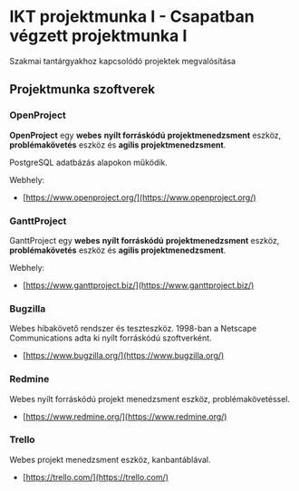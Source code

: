 # IKT projektmunka I - Csapatban végzett projektmunka I

Szakmai tantárgyakhoz kapcsolódó projektek megvalósítása

## Projektmunka szoftverek

### OpenProject

**OpenProject** egy **webes** **nyílt forráskódú** **projektmenedzsment** eszköz, **problémakövetés** eszköz és **agilis projektmenedzsment**.

PostgreSQL adatbázás alapokon működik.

Webhely:

* [https://www.openproject.org/](https://www.openproject.org/)

### GanttProject

GanttProject egy **webes** **nyílt forráskódú** **projektmenedzsment** eszköz, **problémakövetés** eszköz és **agilis projektmenedzsment**.

Webhely:

* [https://www.ganttproject.biz/](https://www.ganttproject.biz/)

### Bugzilla

Webes hibakövető rendszer és teszteszköz. 1998-ban a Netscape Communications adta ki nyílt forráskódú szoftverként.

* [https://www.bugzilla.org/](https://www.bugzilla.org/)

### Redmine

Webes nyílt forráskódú projekt menedzsment eszköz, problémakövetéssel.

* [https://www.redmine.org/](https://www.redmine.org/)

### Trello

Webes projekt menedzsment eszköz, kanbantáblával.

* [https://trello.com/](https://trello.com/)
